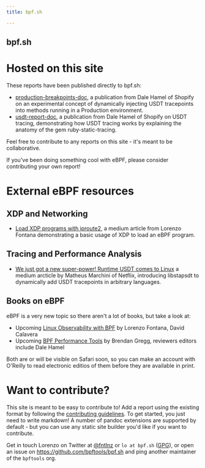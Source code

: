 ```yaml
---
title: bpf.sh

---
```


bpf.sh
------

# Hosted on this site

These reports have been published directly to bpf.sh:

* [production-breakpoints-doc](../production-breakpoints-doc/index.html), a publication from Dale Hamel of Shopify on an experimental concept of dynamically injecting USDT tracepoints into methods running in a Production environment.
* [usdt-report-doc](../usdt-report-doc/index.html), a publication from Dale Hamel of Shopify on USDT tracing, demonstrating how USDT tracing
works by explaining the anatomy of the gem ruby-static-tracing.

Feel free to contribute to any reports on this site - it's meant to be collaborative.

If you've been doing something cool with eBPF, please consider contributing your own report!

# External eBPF resources

## XDP and Networking

* [Load XDP programs with
iproute2](https://medium.com/@fntlnz/load-xdp-programs-using-the-ip-iproute2-command-502043898263),
a medium article from Lorenzo Fontana demonstrating a basic usage of XDP
to load an eBPF program.

## Tracing and Performance Analysis

* [We just got a new super-power! Runtime USDT comes to Linux](https://medium.com/sthima-insights/we-just-got-a-new-super-power-runtime-usdt-comes-to-linux-814dc47e909f) a medium arcticle by Matheus Marchini of Netflix, introducing libstapsdt to dynamically add USDT tracepoints in arbitrary languages.

## Books on eBPF

eBPF is a very new topic so there aren't a lot of books, but take a look at:

* Upcoming [Linux Observability with BPF](https://www.oreilly.com/library/view/linux-observability-with/9781492050193/) by Lorenzo Fontana, David Calavera
* Upcoming [BPF Performance Tools](http://www.brendangregg.com/blog/2019-07-15/bpf-performance-tools-book.html) by Brendan Gregg, reviewers editors include Dale Hamel

Both are or will be visible on Safari soon, so you can make an account with O'Reilly to read electronic editios of them before they are available in print.

# Want to contribute?

This site is meant to be easy to contribute to! Add a report using the existing format by following the [contributing guidelines](https://github.com/bpftools/bpf.sh/blob/master/CONTRIBUTING.md). To get started, you just need to write markdown! A number of pandoc extensions are supported by default - but you can use any static site builder you'd like if you want to contribute.

Get in touch Lorenzo on Twitter at [\@fntlnz](https://twitter.com/fntlnz) or `lo at bpf.sh` ([GPG](https://fntlnz.wtf/downloads/pubkey-B2400EE4.asc)), or open an issue on https://github.com/bpftools/bpf.sh and ping another maintainer of the `bpftools` org.
